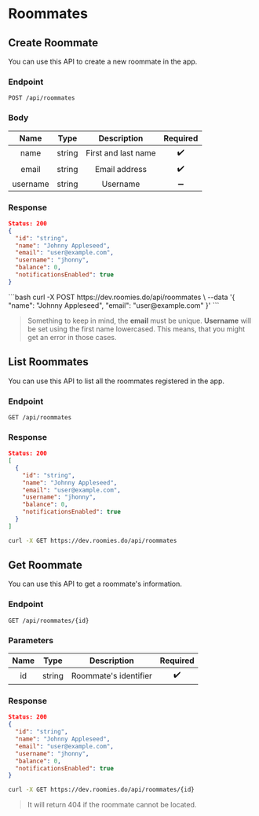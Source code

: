 <Block>

# Roommates

</Block>

<Block>

## Create Roommate

You can use this API to create a new roommate in the app.

### Endpoint

```
POST /api/roommates
```

### Body

|   Name   |  Type  |     Description     |      Required      |
| :------: | :----: | :-----------------: | :----------------: |
|   name   | string | First and last name | :heavy_check_mark: |
|   email  | string |    Email address    | :heavy_check_mark: |
| username | string |       Username      | :heavy_minus_sign: |

### Response

```json
Status: 200
{
  "id": "string",
  "name": "Johnny Appleseed",
  "email": "user@example.com",
  "username": "jhonny",
  "balance": 0,
  "notificationsEnabled": true
}
```

<Example>

<CURL>
```bash
curl -X POST https://dev.roomies.do/api/roommates \
  --data '{
    "name": "Johnny Appleseed",
    "email": "user@example.com"
  }'
```
</CURL>

> Something to keep in mind, the **email** must be unique.
> **Username** will be set using the first name lowercased.
> This means, that you might get an error in those cases.

</Example>

</Block>

<Block>

## List Roommates

You can use this API to list all the roommates registered in the app.

### Endpoint

```
GET /api/roommates
```

### Response

```json
Status: 200
[
  {
    "id": "string",
    "name": "Johnny Appleseed",
    "email": "user@example.com",
    "username": "jhonny",
    "balance": 0,
    "notificationsEnabled": true
  }
]
```

<Example>

<CURL>

```bash
curl -X GET https://dev.roomies.do/api/roommates
```

</CURL>

</Example>

</Block>

<Block>

## Get Roommate

You can use this API to get a roommate's information.

### Endpoint

```
GET /api/roommates/{id}
```

### Parameters

|   Name   |  Type  | Description |      Required      |
| :------: | :----: | :---------: | :----------------: |
|    id    | string |  Roommate's identifier   | :heavy_check_mark: |

### Response

```json
Status: 200
{
  "id": "string",
  "name": "Johnny Appleseed",
  "email": "user@example.com",
  "username": "jhonny",
  "balance": 0,
  "notificationsEnabled": true
}
```

<Example>

<CURL>

```bash
curl -X GET https://dev.roomies.do/api/roommates/{id}
```

> It will return 404 if the roommate cannot be located.

</CURL>

</Example>

</Block>
